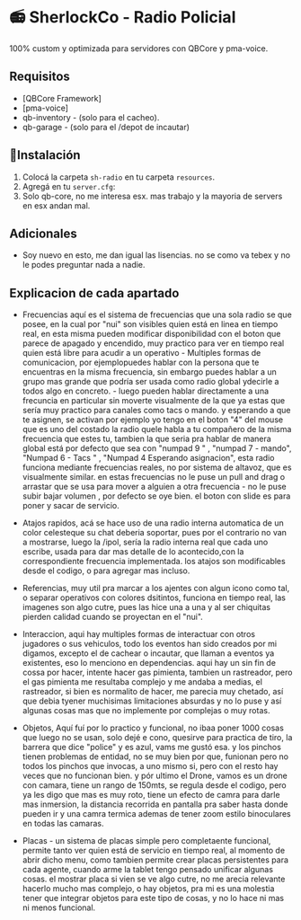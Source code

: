 # 📻 SherlockCo - Radio Policial

100% custom y optimizada para servidores con QBCore y pma-voice.

##  Requisitos
- [QBCore Framework]
- [pma-voice]
- qb-inventory - (solo para el cacheo).
- qb-garage - (solo para el /depot de incautar)

## 🚀Instalación
1. Colocá la carpeta `sh-radio` en tu carpeta `resources`.
2. Agregá en tu `server.cfg`:
3. Solo qb-core, no me interesa esx. mas trabajo y la mayoria de servers en esx andan mal.

## Adicionales
- Soy nuevo en esto, me dan igual las lisencias. no se como va tebex y no le podes preguntar nada a nadie.

##  Explicacion de cada apartado
- Frecuencias aquí es el sistema de frecuencias que una sola radio se que posee, en la cual por "nui" son visibles quien está en linea en tiempo real, en esta misma pueden modificar disponibilidad con el boton que parece de apagado  y encendido, muy practico para ver en tiempo real quien está libre para acudir a un operativo - Multiples formas de comunicacion, por ejemplopuedes hablar con la persona que te encuentras en la misma frecuencia, sin embargo puedes hablar a un grupo mas grande que podría ser usada como radio global  ydecirle a todos algo en concreto. - luego pueden hablar directamente a una frecuncia en particular sin moverte visualmente de la que ya estas que sería muy practico para canales como tacs o mando. y esperando a que te asignen, se activan por ejemplo yo tengo en el boton "4" del mouse que es uno del costado la radio quele habla a tu compañero de la misma frecuencia que estes tu, tambien la que seria pra hablar de manera global está por defecto que sea con 
"numpad 9 " , "numpad 7  - mando", "Numpad 6 - Tacs " , "Numpad 4 Esperando asignacion", esta radio funciona mediante frecuencias reales, no por sistema de altavoz, que es visualmente similar. 
 en estas frecuencias no le puse un pull and drag o arrastar que se usa para mover a alguien a otra frecuencia - no le puse subir bajar volumen , por defecto se oye bien.  el boton con slide es para poner y sacar de servicio.

 - Atajos rapidos, acá se hace uso de una radio interna automatica de un color celesteque su chat deberia soportar, pues por el contrario no van a mostrarse, luego la /ipol, sería la radio interna real que cada uno escribe, usada para dar mas detalle de lo acontecido,con la correspondiente frecuencia implementada. los atajos son modificables desde el codigo, o para agregar mas incluso.

 - Referencias, muy util pra marcar a los ajentes con algun icono como tal, o separar operativos con colores dsitintos, funciona en tiempo real, las imagenes son algo cutre, pues las hice una a una y al ser chiquitas pierden calidad cuando se proyectan en el "nui".

 - Interaccion, aqui hay multiples formas de interactuar con otros jugadores o sus vehiculos,  todo los eventos han sido creados por mi digamos, excepto el de cachear o incautar, que llaman a eventos ya existentes, eso lo menciono en dependencias. aqui hay un sin fin de cossa por hacer, intente hacer gas pimienta, tambien un rastreador, pero el gas pimienta me resultaba complejo y me andaba a medias, el rastreador, si bien es normalito de hacer, me parecia muy chetado, así que debia tyener muchisimas limitaciones absurdas y no lo puse y así algunas cosas mas que no implemente por complejas o muy rotas.

 - Objetos, Aquí fuí por lo practico y funcional, no ibaa poner 1000 cosas que luego no se usan, solo dejé e cono, quesirve para practica de tiro, la barrera que dice "police" y es azul, vams me gustó esa. y los pinchos tienen problemas de entidad, no se muy bien por que, funionan pero no todos los pinchos que invocas, a uno mismo si, pero con el resto hay veces que no funcionan bien. y pór ultimo el Drone, vamos es un drone con camara, tiene un rango de 150mts, se regula desde el codigo, pero ya les digo que mas es muy roto, tiene un efecto de camra para darle mas inmersion, la distancia recorrida en pantalla pra saber hasta donde pueden ir y una camra termica ademas de tener zoom estilo binoculares en todas las camaras.

 - Placas - un sistema de placas simple pero completaente funcional, permite tanto ver quien está de servicio en tiempo real, al momento de abrir dicho menu, como tambien permite crear placas persistentes para cada agente, cuando arme la tablet tengo pensado unificar algunas cosas. el mostrar placa si vien se ve algo cutre, no me arecia relevante hacerlo mucho mas complejo,  o hay objetos, pra mi es una molestia tener que integrar objetos para este tipo de cosas, y no lo hace ni mas ni menos funcional.
